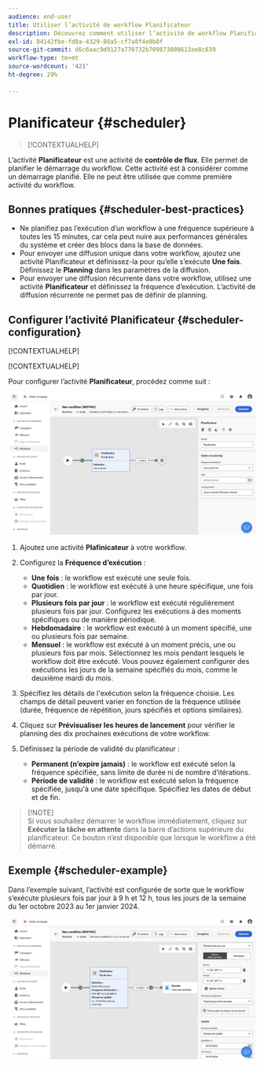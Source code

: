 ```yaml
---
audience: end-user
title: Utiliser l’activité de workflow Planificateur
description: Découvrez comment utiliser l’activité de workflow Planificateur.
exl-id: 84142fbe-fd8a-4329-88a5-cf7a8f4e8b8f
source-git-commit: d6c6aac9d9127a770732b709873008613ae8c639
workflow-type: tm+mt
source-wordcount: '421'
ht-degree: 29%

---
```


# Planificateur {#scheduler}

>[!CONTEXTUALHELP]
>
L’activité **Planificateur** est une activité de **contrôle de flux**. Elle permet de planifier le démarrage du workflow. Cette activité est à considérer comme un démarrage planifié. Elle ne peut être utilisée que comme première activité du workflow.

## Bonnes pratiques {#scheduler-best-practices}

* Ne planifiez pas l’exécution d’un workflow à une fréquence supérieure à toutes les 15 minutes, car cela peut nuire aux performances générales du système et créer des blocs dans la base de données.
* Pour envoyer une diffusion unique dans votre workflow, ajoutez une activité Planificateur et définissez-la pour qu’elle s’exécute **Une fois**. Définissez le **Planning** dans les paramètres de la diffusion.
* Pour envoyer une diffusion récurrente dans votre workflow, utilisez une activité **Planificateur** et définissez la fréquence d’exécution. L’activité de diffusion récurrente ne permet pas de définir de planning.

## Configurer l’activité Planificateur {#scheduler-configuration}

[!CONTEXTUALHELP]

[!CONTEXTUALHELP]

Pour configurer l’activité **Planificateur**, procédez comme suit :

![Interface de configuration de l’activité Planificateur](../assets/workflow-scheduler.png)

1. Ajoutez une activité **Plafinicateur** à votre workflow.

1. Configurez la **Fréquence d’exécution** :

   * **Une fois** : le workflow est exécuté une seule fois.
   * **Quotidien** : le workflow est exécuté à une heure spécifique, une fois par jour.
   * **Plusieurs fois par jour** : le workflow est exécuté régulièrement plusieurs fois par jour. Configurez les exécutions à des moments spécifiques ou de manière périodique.
   * **Hebdomadaire** : le workflow est exécuté à un moment spécifié, une ou plusieurs fois par semaine.
   * **Mensuel** : le workflow est exécuté à un moment précis, une ou plusieurs fois par mois. Sélectionnez les mois pendant lesquels le workflow doit être exécuté. Vous pouvez également configurer des exécutions les jours de la semaine spécifiés du mois, comme le deuxième mardi du mois.

1. Spécifiez les détails de l&#39;exécution selon la fréquence choisie. Les champs de détail peuvent varier en fonction de la fréquence utilisée (durée, fréquence de répétition, jours spécifiés et options similaires).

1. Cliquez sur **Prévisualiser les heures de lancement** pour vérifier le planning des dix prochaines exécutions de votre workflow.

1. Définissez la période de validité du planificateur :

   * **Permanent (n’expire jamais)** : le workflow est exécuté selon la fréquence spécifiée, sans limite de durée ni de nombre d’itérations.
   * **Période de validité** : le workflow est exécuté selon la fréquence spécifiée, jusqu&#39;à une date spécifique. Spécifiez les dates de début et de fin.

>[!NOTE]\
Si vous souhaitez démarrer le workflow immédiatement, cliquez sur **Exécuter la tâche en attente** dans la barre d’actions supérieure du planificateur. Ce bouton n’est disponible que lorsque le workflow a été démarré.

## Exemple {#scheduler-example}

Dans l’exemple suivant, l’activité est configurée de sorte que le workflow s’exécute plusieurs fois par jour à 9 h et 12 h, tous les jours de la semaine du 1er octobre 2023 au 1er janvier 2024.

![Exemple de configuration d’une activité Planificateur](../assets/workflow-scheduler2.png)